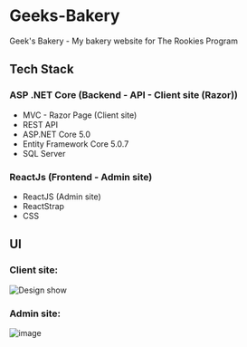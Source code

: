 # Geeks-Bakery
 Geek's Bakery - My bakery website for The Rookies Program

 ## Tech Stack
 ### ASP .NET Core (Backend - API - Client site (Razor))
 - MVC - Razor Page (Client site)
 - REST API
 - ASP.NET Core 5.0
 - Entity Framework Core 5.0.7
 - SQL Server
 ### ReactJs (Frontend - Admin site)
 - ReactJS (Admin site)
 - ReactStrap
 - CSS

 ## UI
 ### Client site:
![Design show](https://user-images.githubusercontent.com/44517184/124892792-6130a100-e004-11eb-8eba-d5b8e0012433.png)

 ### Admin site:
![image](https://user-images.githubusercontent.com/44517184/133432658-ec94fe2d-4509-48fb-81e1-7323308ea177.png)
